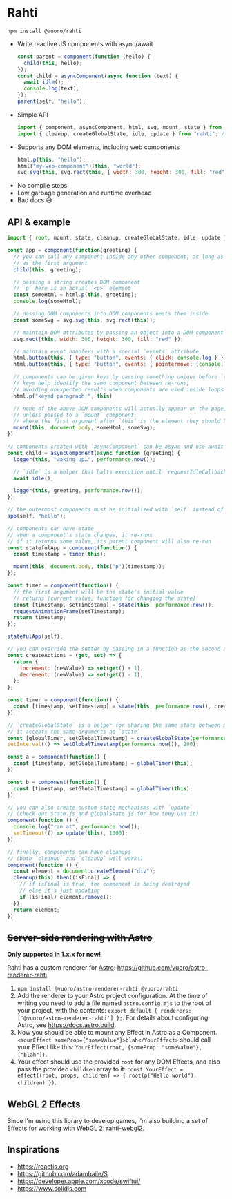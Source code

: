 # Rahti

`npm install @vuoro/rahti`

- Write reactive JS components with async/await
  ```js
  const parent = component(function (hello) {
    child(this, hello);
  });
  const child = asyncComponent(async function (text) {
    await idle();
    console.log(text);
  });
  parent(self, "hello");
  ```
- Simple API
  ```js
  import { component, asyncComponent, html, svg, mount, state } from "rahti"; // for most use cases
  import { cleanup, createGlobalState, idle, update } from "rahti"; // for advanced usage
  ```
- Supports any DOM elements, including web components
  ```js
  html.p(this, "hello");
  html["my-web-component"](this, "world");
  svg.svg(this, svg.rect(this, { width: 300, height: 300, fill: "red" }));
  ```
- No compile steps
- Low garbage generation and runtime overhead
- Bad docs 😅

## API & example

```js
import { root, mount, state, cleanup, createGlobalState, idle, update } from "rahti";

const app = component(function(greeting) {
  // you can call any component inside any other component, as long as you pass `this`
  // as the first argument
  child(this, greeting);

  // passing a string creates DOM component
  // `p` here is an actual `<p>` element
  const someHtml = html.p(this, greeting);
  console.log(someHtml);

  // passing DOM components into DOM components nests them inside
  const someSvg = svg.svg(this, svg.rect(this));

  // maintain DOM attributes by passing an object into a DOM component
  svg.rect(this, width: 300, height: 300, fill: "red" });

  // maintain event handlers with a special `events` attribute
  html.button(this, { type: "button", events: { click: console.log } });
  html.button(this, { type: "button", events: { pointermove: [console.log, { passive: true }] } });

  // components can be given keys by passing something unique before `this`
  // keys help identify the same component between re-runs,
  // avoiding unexpected results when components are used inside loops or conditionals
  html.p("keyed paragraph!", this)

  // none of the above DOM components will actually appear on the page,
  // unless passed to a `mount` component,
  // where the first argument after `this` is the element they should be prepended into
  mount(this, document.body, someHtml, someSvg);
})

// components created with `asyncComponent` can be async and use await freely
const child = asyncComponent(async function (greeting) {
  logger(this, "waking up…", performance.now());

  // `idle` is a helper that halts execution until `requestIdleCallback`
  await idle();

  logger(this, greeting, performance.now());
})

// the outermost components must be initialized with `self` instead of `this`
app(self, "hello");

// components can have state
// when a component's state changes, it re-runs
// if it returns some value, its parent component will also re-run
const statefulApp = component(function() {
  const timestamp = timer(this);

  mount(this, document.body, this("p")(timestamp));
});

const timer = component(function() {
  // the first argument will be the state's initial value
  // returns [current value, function for changing the state]
  const [timestamp, setTimestamp] = state(this, performance.now());
  requestAnimationFrame(setTimestamp);
  return timestamp;
});

statefulApp(self);

// you can override the setter by passing in a function as the second argument
const createActions = (get, set) => {
  return {
    increment: (newValue) => set(get() + 1),
    decrement: (newValue) => set(get() - 1),
  };
};

const timer = component(function() {
  const [timestamp, setTimestamp] = state(this, performance.now(), createActions);
})

// `createGlobalState` is a helper for sharing the same state between multiple components
// it accepts the same arguments as `state`
const [globalTimer, setGlobalTimestamp] = createGlobalState(performance.now());
setInterval(() => setGlobalTimestamp(performance.now()), 200);

const a = component(function() {
  const [timestamp, setGlobalTimestamp] = globalTimer(this);
})

const b = component(function() {
  const [timestamp, setGlobalTimestamp] = globalTimer(this);
})

// you can also create custom state mechanisms with `update`
// (check out state.js and globalState.js for how they use it)
component(function () {
  console.log("ran at", performance.now());
  setTimeout(() => update(this), 1000);
})

// finally, components can have cleanups
// (both `cleanup` and `cleanUp` will work!)
component(function () {
  const element = document.createElement("div");
  cleanup(this).then((isFinal) => {
    // if isFinal is true, the component is being destroyed
    // else it's just updating
    if (isFinal) element.remove();
  });
  return element;
})
```

## ~~Server-side rendering with Astro~~

**Only supported in 1.x.x for now!**

Rahti has a custom renderer for [Astro](https://astro.build): https://github.com/vuoro/astro-renderer-rahti

1. `npm install @vuoro/astro-renderer-rahti @vuoro/rahti`
2. Add the renderer to your Astro project configuration. At the time of writing you need to add a file named `astro.config.mjs` to the root of your project, with the contents: `export default { renderers: ['@vuoro/astro-renderer-rahti'] };`. For details about configuring Astro, see <https://docs.astro.build>.
3. Now you should be able to mount any Effect in Astro as a Component. `<YourEffect someProp={"someValue"}>blah</YourEffect>` should call your Effect like this: `YourEffect(root, {someProp: "someValue"}, ["blah"])`.
4. Your effect should use the provided `root` for any DOM Effects, and also pass the provided `children` array to it: `const YourEffect = effect((root, props, children) => { root(p("Hello world"), children) })`.

## WebGL 2 Effects

Since I'm using this library to develop games, I'm also building a set of Effects for working with WebGL 2: [rahti-webgl2](https://github.com/vuoro/rahti-webgl2).

## Inspirations

- <https://reactjs.org>
- <https://github.com/adamhaile/S>
- <https://developer.apple.com/xcode/swiftui/>
- <https://www.solidjs.com>
